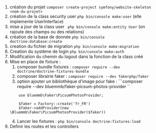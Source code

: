 

1. création du projet `` composer create-project symfony/website-skeleton <nom-du-projet> ``
2. création de la class security user `` php bin/console make:user `` (elle implemente UserInterface)
3. mise a jour de la class user `` php bin/console make:entity User`` (on rajoute des champs ou des relations)
4. création de la base de donnée `` php bin/console doctrine:database:create ``
5. creation du fichier de migration `` php bin/console make:migration ``
6. Creation du système de login ``php bin/console make:auth``
7. Modification du chemin du logout dans la fonction de la class créé 
8. Mise en place de fixture  :
    1. composer bundle fixtures : `` composer require --dev doctrine/doctrine-fixtures-bundle ``
    2. composer librairie faker : `` composer require --dev fakerphp/faker ``
    3. option ajouter un bibliothèque d'image pour fake : ```composer require --dev bluemmb/faker-picsum-photos-provider ``
    ```
        use bluemmb\Faker\PicsumPhotosProvider;

        $faker = Factory::create('fr_FR')
        $faker->addProvider(new \Bluemmb\Faker\PicsumPhotosProvider($faker))
    ```
    4. Lancer les fixtures : `` php bin/console doctrine:fixtures:load ``
9. Definir les routes et les controllers


